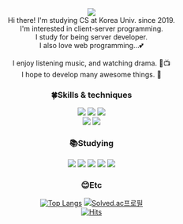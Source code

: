 <div align="center">
<img src="https://capsule-render.vercel.app/api?type=waving&color=auto&width=400&height=180&section=header&text=Jaehyun%20Yoon&fontSize=32&animation=fadeln&fontAlignY=36&fontColor=ffffff"/>
</div>

<div align="center">
  Hi there! I'm studying CS at Korea Univ. since 2019.  
  <br>
  I'm interested in client-server programming.  
  <br>
  I study for being server developer.  
  <br>
  I also love web programming...💕
  <br><br>
  I enjoy listening music, and watching drama. 💽📺  
  <br>
  I hope to develop many awesome things. 💖

### 🍀Skills & techniques
  <img src="https://img.shields.io/badge/Python-3776AB?style=flat-square&logo=python&logoColor=white">
  <img src="https://img.shields.io/badge/Jupyter-F37626?style=flat-square&logo=Jupyter&logoColor=white">
  <img src="https://img.shields.io/badge/PyTorch-EE4C2C?style=flat-square&logo=pytorch&logoColor=white"> 
  <br>
  <img src="https://img.shields.io/badge/Notion-000000?style=flat-square&logo=notion&logoColor=white">
  <img src="https://img.shields.io/badge/Github-181717?style=flat-square&logo=github&logoColor=white">
  
### 📚Studying
  <img src="https://img.shields.io/badge/JAVA-007396?style=flat-square&logo=Java&logoColor=white">
  <img src="https://img.shields.io/badge/HTML-E34F26?style=flat-square&logo=HTML5&logoColor=white">
  <img src="https://img.shields.io/badge/CSS-1572B6?style=flat-square&logo=CSS3&logoColor=white">
  <img src="https://img.shields.io/badge/JavaScript-F7DF1E?style=flat-square&logo=JavaScript&logoColor=white">
  <img src="https://img.shields.io/badge/Django-092E20?style=flat-square&logo=Django&logoColor=white">
  
### 😊Etc
  
  [![Top Langs](https://github-readme-stats-sigma-five.vercel.app/api/top-langs/?username=yuchem2&layout=compact)](https://github.com/anuraghazra/github-readme-stats)
  [![Solved.ac프로필](http://mazassumnida.wtf/api/generate_badge?boj=yuchem2)](https://solved.ac/yuchem2)
  <br>
  [![Hits](https://hits.seeyoufarm.com/api/count/incr/badge.svg?url=https%3A%2F%2Fgithub.com%2Fyuchem2&count_bg=%2379C83D&title_bg=%23555555&icon=&icon_color=%23E7E7E7&title=hits&edge_flat=false)](https://hits.seeyoufarm.com)
</div>
